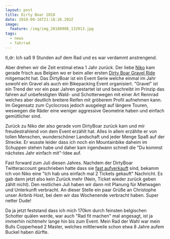 ```yaml
---
layout: post
title: Dirty Boar 2018
date: 2018-09-16T21:18:26.292Z
image:
  feature: /img/img_20180908_132913.jpg
tags:
  - news
  - fahrrad
---
```

tl,dr: Ich saß 9 Stunden auf dem Rad und es war verdammt anstrengend.

Aber drehen wir die Zeit erstmal etwa 1 Jahr zurück. Der liebe [Niko](https://blog.nerdno.de/) kam gerade frisch aus Belgien wo er beim aller ersten [Dirty Boar Gravel Ride](http://dirtyboar.be/index.html) mitgemacht hat. Das DirtyBoar ist ein Event Serie welche einmal im Jahr sowohl ein Gravel als auch ein Bikepacking Event organisiert. "Gravel" ist ein Trend der vor ein paar Jahren gestartet ist und beschreibt im Prinzip das fahren auf unbefestigten Wald- und Schotterwegen mit einer Art Rennrad welches aber deutlich breitere Reifen mit gröberem Profil aufnehmen kann. Im Gegensatz zum Cyclocross jedoch ausgelegt auf längere Touren, weswegen die Räder eine weniger aggressive Geometrie haben und einfach gemütlicher sind.

Zurück zu Niko der also gerade vom DirtyBoar zurück kam und mir freudestrahlend von dem Event erzählt hat. Alles in allem erzählte er von tollen Menschen, wunderschöner Landschaft und jeder Menge Spaß auf der Strecke. Er wusste leider dass ich noch ein Mountainbike daheim im Schuppen stehen habe und daher kam irgendwann schnell die "Du kommst nächstes Jahr einfach mit"-Idee auf. 

Fast forward zum Juli diesen Jahres. Nachdem der DirtyBoar Twitteraccount geschrieben hatte dass sie [fast aufverkauft](https://twitter.com/dirtyboargravel/status/1004640527487307776) sind, bekamm ich von Niko eine "Ich hab uns einfach mal 2 Tickets gekauft" Nachricht. Es gab dann jetzt also kein Zurück mehr (Nein, Ticket wieder zurück geben zählt nicht). Den restlichen Juli haben wir dann mit Planung für Mietwagen und Unterkunft verbracht. An dieser Stelle ein paar Grüße an Christophe unser Airbnb Host, bei dem wir das Wochenende verbracht haben. Super netter Dude!

Da ja jetzt feststand dass ich mich 170km durch feinsten belgischen Schotter quälen werde, war auch "Rad fit machen" mal angesagt, ist ja immerhin nichtmehr lange hin bis zum Event. Mein Rad der Wahl war mein Bulls Copperhead 2 Master, welches mittlerweile schon etwa 8 Jahre aufem Buckel haben dürfte.
